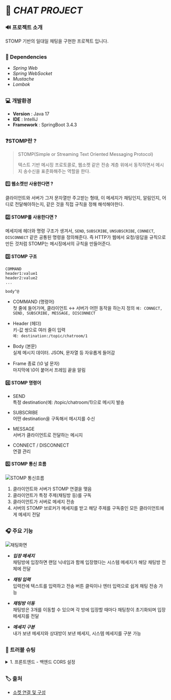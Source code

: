 # 💬 ***CHAT PROJECT***
### 🔊 프로젝트 소개
STOMP 기반의 일대일 채팅을 구현한 프로젝트 입니다.
##
### 🎨 Dependencies
- *Spring Web*
- *Spring WebSocket*
- *Mustache*
- *Lombok*

##
### 💻 개발환경
- **Version** : Java 17
- **IDE** : IntelliJ
- **Framework** : SpringBoot 3.4.3

##
### ❓STOMP란 ?
> STOMP(Simple or Streaming Text Oriented Messaging Protocol)  
>   
> 텍스트 기반 메시징 프로토콜로, 웹소켓 같은 전송 계층 위에서 동작하면서 메시지 송수신을 표준화해주는 역할을 한다.
> 

#### 1️⃣ 웹소켓만 사용한다면 ?
클라이언트와 서버가 그저 문자열만 주고받는 형태, 이 메세지가 채팅인지, 알림인지, 어디로 전달해야하는지,
같은 것을 직접 규칙을 정해 해석해야한다.
  
#### 2️⃣ STOMP를 사용한다면 ?
메세지에 헤더와 명령 구조가 생겨서, `SEND`, `SUBSCRIBE`, `UNSUBSCRIBE`, `CONNECT`, `DISCONNECT` 
같은 공통된 명령을 정의해준다. 즉 HTTP가 웹에서 요청/응답을 규칙으로 만든 것처럼
STOMP는 메시징에서의 규칙을 만들어준다.

#### 3️⃣ STOMP 구조
```
COMMAND
header1:value1
header2:value2
...

body^@
```

- COMMAND (명령어)  
첫 줄에 들어가며, 클라이언트 ↔ 서버가 어떤 동작을 하는지 정의
`예: CONNECT, SEND, SUBSCRIBE, MESSAGE, DISCONNECT`
  

- Header (헤더)  
키-값 쌍으로 여러 줄이 입력   
`예: destination:/topic/chatroom/1`


- Body (본문)  
실제 메시지 데이터. JSON, 문자열 등 자유롭게 들어감
  

- Frame 종료 (\0 널 문자)  
마지막에 \0이 붙어서 프레임 끝을 알림

#### 4️⃣ STOMP 명령어
- SEND  
특정 destination(예: /topic/chatroom/1)으로 메시지 발송

- SUBSCRIBE  
어떤 destination을 구독해서 메시지를 수신

- MESSAGE  
서버가 클라이언트로 전달하는 메시지

- CONNECT / DISCONNECT  
연결 관리

#### 5️⃣ STOMP 통신 흐름
![STOMP 통신흐름](https://github.com/user-attachments/assets/f1c1e6dc-4efc-4882-ab61-8fbb02a28304)
  
1. 클라이언트와 서버가 STOMP 연결을 맺음
2. 클라이언트가 특정 주제(채팅방 등)를 구독
3. 클라이언트가 서버로 메세지 전송
4. 서버의 STOMP 브로커가 메세지를 받고 해당 주제를 구독중인 모든 클라이언트에게 메세지 전달

##
### 🎧 주요 기능
![채팅화면](https://github.com/user-attachments/assets/148d76e3-9bb1-47b7-98b3-40c3482d72da)
- ***입장 메세지***  
    채팅방에 입장하면 랜덤 닉네임과 함께 입장했다는 시스템 메세지가 해당 채팅방 전체에 전달  

- ***채팅 입력***  
    입력칸에 텍스트를 입력하고 전송 버튼 클릭이나 엔터 입력으로 쉽게 채팅 전송 가능

- ***채팅방 이동***  
    채팅방은 3개를 이동할 수 있으며 각 방에 입장할 때마다 채팅창이 초기화되며 입장 메세지를 전달
- ***메세지 구분***  
    내가 보낸 메세지와 상대방이 보낸 메세지, 시스템 메세지를 구분 가능

##
### 🐞 트러블 슈팅
<details>
    <summary>1. 프론트엔드 - 백엔드 CORS 설정</summary><br>

```bash
# 에러 문구
java.lang.IllegalArgumentException: When allowCredentials is true, 
allowedOrigins cannot contain the special value "*" since that cannot be set on the "Access-Control-Allow-Origin" response header. 
To allow credentials to a set of origins, list them explicitly or consider using "allowedOriginPatterns" instead.
```
###
#### 📝 개요
`allowCredentials`를 true로 설정하면 `allowedOrigins`의 값을 `*` 설정할 수 없다는 에러 메세지 였다. 
하지만 `allowCredentials`를 설정하지 않았고 디폴트 값도 false 라는 것 때문에 한동안 구글링과 AI 도움을 받았다.
  
#### ❗원인
```java
// config/handler/WebSocketStompBrokerConfig
@Override
 public void registerStompEndpoints(StompEndpointRegistry registry) {
    registry
            .addEndpoint("/ws-stomp")
            .setAllowedOrigins("*") // 에러 발생의 원인 '*'
            .withSockJS();
}
```
에러 발생의 원인은 `registerStompEndpoints` 메서드의 `setAllowedOrigins`의 `*`가 문제였다.
스프링부트 2.4 버전부터는 `allowCredentials`이 true 일때 `AllowedOrigins`이 `*` 면 스프링 부트에서 보안상 자동으로 에러를 띄운다고 한다.
  
 `allowCredentials`이 true 시 `AllowedOrigins`이 `*` 면 사용자 인증정보가 헤더에 포함되면서 모든 도메인에서 요청을 허용한다는 뜻이다.
이는 결국 악의적인 공격자가 자신만의 도메인과 JS 혹은 HTML을 만들어 사용자를 유도해 요청을 보낼 수 있다는 것이다. 인증정보는 사용자의 쿠키에 저장될테니 
보안상 엄청난 허점이 되기에 스프링 부트에서 처음부터 막는 것이다.


#### ✔️ 해결
```java
// 방법 1
registry
        .addEndpoint("/ws-stomp")
        .setAllowedOrigins("http://localhost:3000") // 프론트 URL
        .withSockJS();

// 방법 2
registry
        .addEndpoint("/ws-stomp")
        .setAllowedOriginPatterns("*") // 패턴 기반 설정
        .withSockJS();
```
해결방법은 방법 1 처럼 프론트 요청 URL을 직접 작성해주거나 방법 2 처럼 패턴 기반 메서드에 와일드카드를 넣어주면 HTTP 표준은 준수하기에
오류가 발생하지 않는다.
</details>

##
### 🏷 출처
- [소켓 연결 및 구성](https://adjh54.tistory.com/573#5.%20ChatWebSocketHandler%20%ED%81%B4%EB%9E%98%EC%8A%A4%20%EA%B5%AC%EC%84%B1-1-11)